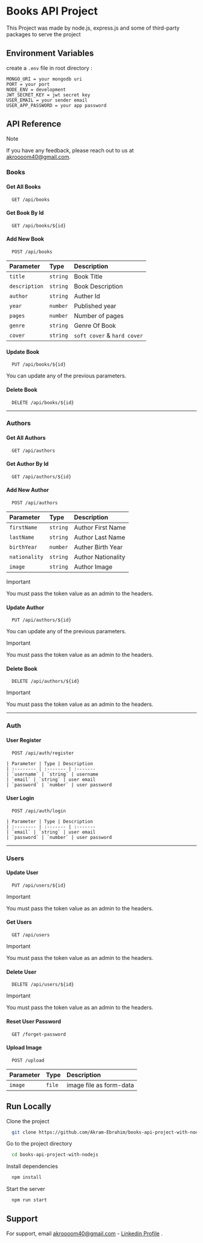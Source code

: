 # Books API Project

This Project was made by node.js, express.js and some of third-party packages to serve the project

## Environment Variables
create a `.env` file in root directory :
```
MONGO_URI = your mongodb uri 
PORT = your port
NODE_ENV = development
JWT_SECRET_KEY = jwt secret key
USER_EMAIL = your sender email
USER_APP_PASSWORD = your app password
```

## API Reference

> [!NOTE]
> If you have any feedback, please reach out to us at akroooom40@gmail.com.

### Books
#### Get All Books

```http
  GET /api/books
```

#### Get Book By Id

```http
  GET /api/books/${id}
```

#### Add New Book

```http
  POST /api/books
```
| Parameter | Type | Description
| :-------- | :------- | :-------
| `title` | `string` | Book Title
| `description` | `string` | Book Description
| `author` | `string` | Auther Id
| `year` | `number` | Published year
| `pages` | `number` | Number of pages
| `genre` | `string` | Genre Of Book
| `cover` | `string` | `soft cover` & `hard cover`

#### Update Book

```http
  PUT /api/books/${id}
```
You can update any of the previous parameters.

#### Delete Book

```http
  DELETE /api/books/${id}
```

---
### Authors
#### Get All Authors

```http
  GET /api/authors
```

#### Get Author By Id

```http
  GET /api/authors/${id}
```
#### Add New Author

```http
  POST /api/authors
```
| Parameter | Type | Description
| :-------- | :------- | :-------
| `firstName` | `string` | Author First Name
| `lastName` | `string` | Author Last Name
| `birthYear` | `number` | Auther Birth Year
| `nationality` | `string` | Author Nationality
| `image` | `string` | Author Image

> [!IMPORTANT]
> You must pass the token value as an admin to the headers.

#### Update Author

```http
  PUT /api/authors/${id}
```
You can update any of the previous parameters.

> [!IMPORTANT]
> You must pass the token value as an admin to the headers.

#### Delete Book

```http
  DELETE /api/authors/${id}
```
> [!IMPORTANT]
> You must pass the token value as an admin to the headers.

---
### Auth
#### User Register

```http
  POST /api/auth/register
```

```
| Parameter | Type | Description
| :-------- | :------- | :-------
| `username` | `string` | username
| `email` | `string` | user email
| `password` | `number` | user password
```

#### User Login

```http
  POST /api/auth/login
```
```
| Parameter | Type | Description
| :-------- | :------- | :-------
| `email` | `string` | user email
| `password` | `number` | user password
```
---
### Users
#### Update User

```http
  PUT /api/users/${id}
```

> [!IMPORTANT]
> You must pass the token value as an admin to the headers.

#### Get Users

```http
  GET /api/users
```

> [!IMPORTANT]
> You must pass the token value as an admin to the headers.

#### Delete User

```http
  DELETE /api/users/${id}
```
> [!IMPORTANT]
> You must pass the token value as an admin to the headers.

#### Reset User Password

```http
  GET /forget-password
```

#### Upload Image

```http
  POST /upload
```

| Parameter | Type | Description
| :-------- | :------- | :-------
| `image` | `file` | image file as form-data


## Run Locally

Clone the project

```bash
  git clone https://github.com/Akram-Ebrahim/books-api-project-with-nodejs.git
```

Go to the project directory

```bash
  cd books-api-project-with-nodejs
```

Install dependencies

```bash
  npm install
```

Start the server

```bash
  npm run start
```


## Support

For support, email akroooom40@gmail.com - [Linkedin Profile](https://www.linkedin.com/in/akramebrahim/) .
